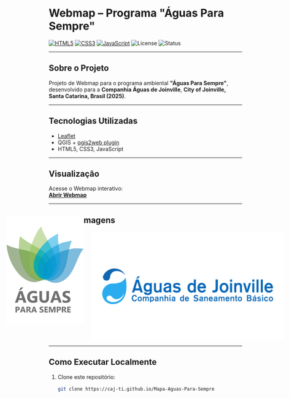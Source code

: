 # Webmap – Programa "Águas Para Sempre"

[![HTML5](https://img.shields.io/badge/HTML5-%23E34F26.svg?logo=HTML5&logoColor=white)](https://developer.mozilla.org/docs/Web/HTML)
[![CSS3](https://img.shields.io/badge/CSS3-%231572B6.svg?logo=CSS3&logoColor=white)](https://developer.mozilla.org/docs/Web/CSS)
[![JavaScript](https://img.shields.io/badge/JavaScript-%23F7DF1E.svg?logo=JavaScript&logoColor=black)](https://developer.mozilla.org/docs/Web/JavaScript)
![License](https://img.shields.io/badge/license-MIT-blue.svg)
![Status](https://img.shields.io/badge/status-active-success.svg)

---

## Sobre o Projeto
Projeto de Webmap para o programa ambiental **"Águas Para Sempre"**, desenvolvido para a **Companhia Águas de Joinville**, **City of Joinville, Santa Catarina, Brasil (2025)**.  

---

## Tecnologias Utilizadas
- [Leaflet](https://leafletjs.com/)  
- QGIS + [qgis2web plugin](https://plugins.qgis.org/plugins/qgis2web/)  
- HTML5, CSS3, JavaScript  

---

## Visualização
Acesse o Webmap interativo:  
[**Abrir Webmap**](https://caj-ti.github.io/Mapa-Aguas-Para-Sempre/)

---

## Logos e Imagens

<div style="display:flex; align-items:center; justify-content:center; gap:20px;">
  <img src="docs/images/LOGOPSA.png" alt="Águas para Sempre" width="200"style="margin-top:-80px;"/>
  <img src="docs/images/logoverdadeira.png" alt="Logo teste" width="800"/>
</div>

---

## Como Executar Localmente
1. Clone este repositório:  
   ```bash
   git clone https://caj-ti.github.io/Mapa-Aguas-Para-Sempre

